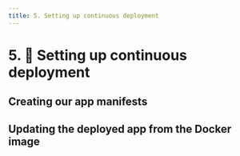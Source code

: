 ```yaml
---
title: 5. Setting up continuous deployment
---
```


# 5. :rocket: Setting up continuous deployment

## Creating our app manifests

## Updating the deployed app from the Docker image
